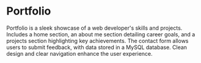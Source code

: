 # Portfolio
Portfolio is a sleek showcase of a web developer's skills and projects. Includes a home section, an about me section detailing career goals, and a projects section highlighting key achievements. The contact form allows users to submit feedback, with data stored in a MySQL database. Clean design and clear navigation enhance the user experience.
